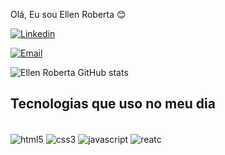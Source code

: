 Olá, Eu sou Ellen Roberta 😊

[![Linkedin](https://img.shields.io/badge/LinkedIn-0077B5?style=for-the-badge&logo=linkedin&logoColor=white)]()

[![Email](https://img.shields.io/badge/Gmail-D14836?style=for-the-badge&logo=gmail&logoColor=white)]()

![Ellen Roberta GitHub stats](https://github-readme-stats.vercel.app/api?username=ellenrobertaa&show_icons=true&theme=radical)

## Tecnologias que uso no meu dia 

<div style="display: inline_block"><br/>
<img align="center" alt="html5" src="https://img.shields.io/badge/HTML5-E34F26?style=for-the-badge&logo=html5&logoColor=white">
<img align="center" alt="css3" src="https://img.shields.io/badge/CSS3-1572B6?style=for-the-badge&logo=css3&logoColor=white">
<img align="center" alt="javascript" src="https://img.shields.io/badge/JavaScript-323330?style=for-the-badge&logo=javascript&logoColor=F7DF1E">
<img align="center" alt="reatc" src="https://img.shields.io/badge/React-20232A?style=for-the-badge&logo=react&logoColor=61DAFB">
</div>
